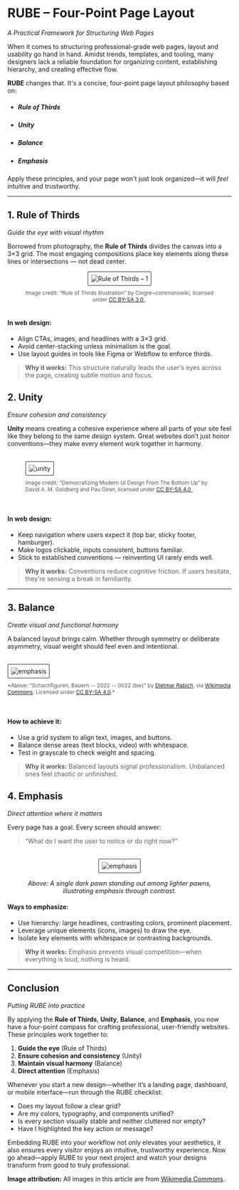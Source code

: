 # RUBE – Four-Point Page Layout
*A Practical Framework for Structuring Web Pages*

When it comes to structuring professional-grade web pages, layout and usability go hand in hand. Amidst trends, templates, and tooling, many designers lack a reliable foundation for organizing content, establishing hierarchy, and creating effective flow.

**RUBE** changes that. It's a concise, four-point page layout philosophy based on:

- ##### Rule of Thirds
- ##### Unity
- ##### Balance  
- ##### Emphasis  

Apply these principles, and your page won't just look organized—it will *feel* intuitive and trustworthy.

---

## 1. Rule of Thirds  
*Guide the eye with visual rhythm*

Borrowed from photography, the **Rule of Thirds** divides the canvas into a 3×3 grid. The most engaging compositions place key elements along these lines or intersections — not dead center.


<figure class="rube-figure" style="text-align: center;">
  
  <img class="rube-article" src="../rube-imgs/rule3-1.png" alt="Rule of Thirds – 1" />
  <figcaption style="font-size: 0.85em; color: #555; margin-top: 8px;">
    Image credit: “Rule of Thirds Illustration” by Cingre~commonswiki, licensed under 
    <a href="https://creativecommons.org/licenses/by-sa/3.0/" target="_blank" rel="noopener noreferrer">
      CC BY-SA 3.0
    </a>.
  </figcaption>
  <br />
</figure>



#### In web design:

- Align CTAs, images, and headlines with a 3×3 grid.
- Avoid center-stacking unless minimalism is the goal.
- Use layout guides in tools like Figma or Webflow to enforce thirds.

> **Why it works:** This structure naturally leads the user’s eyes across the page, creating subtle motion and focus.


## 2. Unity  
*Ensure cohesion and consistency*

**Unity** means creating a cohesive experience where all parts of your site feel like they belong to the same design system. Great websites don’t just honor conventions—they make every element work together in harmony.

<figure class="rube-figure">
  <br />
  <img class="rube-article" src="../rube-imgs/unity.png" alt="unity" />
  <figcaption style="font-size: 0.85em; color: #555; margin-top: 8px;">
    Image credit: “Democratizing Modern UI Design From The Bottom Up” by David A. M. Goldberg and Pau Giner, licensed under 
    <a href="https://creativecommons.org/licenses/by-sa/4.0/" target="_blank" rel="noopener noreferrer">
      CC BY-SA 4.0
    </a>.
  </figcaption>
</figure>
<br />



#### In web design:

- Keep navigation where users expect it (top bar, sticky footer, hamburger).
- Make logos clickable, inputs consistent, buttons familiar.
- Stick to established conventions — reinventing UI rarely ends well.

> **Why it works:** Conventions reduce cognitive friction. If users hesitate, they’re sensing a break in familiarity.

---


## 3. Balance  
*Create visual and functional harmony*

A balanced layout brings calm. Whether through symmetry or deliberate asymmetry, visual weight should feel even and intentional.

<figure class="rube-figure" style="max-width: 650px !important; margin-right: auto; margin-left: auto;">
  <br />
  <img class="rube-article" src="../rube-imgs/emphasis.png" alt="emphasis" style="max-width: 650px !important;" />
  <figcaption style="max-width: 650px !important; font-size: 0.85em; color: #555; margin-top: 8px;">
    *Above: “Schachfiguren, Bauern -- 2022 -- 0022 (bw)” by 
    <a href="https://commons.wikimedia.org/wiki/User:Dietmar_Rabich" target="_blank" rel="noopener noreferrer">Dietmar Rabich</a>, via 
    <a href="https://commons.wikimedia.org/wiki/File:Schachfiguren,_Bauern_--_2022_--_0022_(bw).jpg" target="_blank" rel="noopener noreferrer">Wikimedia Commons</a>. Licensed under 
    <a href="https://creativecommons.org/licenses/by-sa/4.0/" target="_blank" rel="noopener noreferrer">CC BY-SA 4.0</a>.*
  </figcaption>
</figure>
<br />






#### How to achieve it:

- Use a grid system to align text, images, and buttons.  
- Balance dense areas (text blocks, video) with whitespace.  
- Test in grayscale to check weight and spacing.

> **Why it works:** Balanced layouts signal professionalism. Unbalanced ones feel chaotic or unfinished.


## 4. Emphasis  
*Direct attention where it matters*

Every page has a goal. Every screen should answer:  
> “What do I want the user to notice or do right now?”

<figure class="rube-figure" style="text-align: center;">
<br />
<img class="rube-article" src="../rube-imgs/emphasis.png" alt="emphasis" />
<figcaption>

*Above: A single dark pawn standing out among lighter pawns, illustrating emphasis through contrast.*
</figcaption>
</figure>


#### Ways to emphasize:

- Use hierarchy: large headlines, contrasting colors, prominent placement.  
- Leverage unique elements (icons, images) to draw the eye.  
- Isolate key elements with whitespace or contrasting backgrounds.

> **Why it works:** Emphasis prevents visual competition—when everything is loud, nothing is heard.

---

## Conclusion  
*Putting RUBE into practice*

By applying the **Rule of Thirds**, **Unity**, **Balance**, and **Emphasis**, you now have a four-point compass for crafting professional, user-friendly websites. These principles work together to:

1. **Guide the eye** (Rule of Thirds)  
2. **Ensure cohesion and consistency** (Unity)  
3. **Maintain visual harmony** (Balance)  
4. **Direct attention** (Emphasis)  

Whenever you start a new design—whether it’s a landing page, dashboard, or mobile interface—run through the RUBE checklist:

- Does my layout follow a clear grid?  
- Are my colors, typography, and components unified?  
- Is every section visually stable and neither cluttered nor empty?  
- Have I highlighted the key action or message?

Embedding RUBE into your workflow not only elevates your aesthetics, it also ensures every visitor enjoys an intuitive, trustworthy experience. Now go ahead—apply RUBE to your next project and watch your designs transform from good to truly professional.



<style>

img.rube-article {
  border: 2px solid #888;
  padding: 6px;
  border-radius: 3px;
  box-sizing: border-box;
  margin-left: auto;
  margin-right: auto;
  max-width: 800px;
  
}

</style>

**Image attribution:** All images in this article are from [Wikimedia Commons](https://commons.wikimedia.org/wiki/Main_Page).
